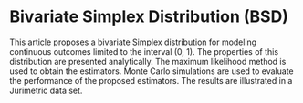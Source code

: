 # Bivariate Simplex Distribution (BSD)

This article proposes a bivariate Simplex distribution for modeling continuous outcomes limited to the interval (0, 1). The properties of this distribution are presented analytically. The maximum likelihood method is used to obtain the estimators. Monte Carlo simulations are used to evaluate the performance of the proposed estimators. The results are illustrated in a Jurimetric data set.
